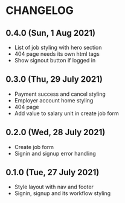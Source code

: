 # CHANGELOG

## 0.4.0 (Sun, 1 Aug 2021)
+ List of job styling with hero section
+ 404 page needs its own html tags
+ Show signout button if logged in

## 0.3.0 (Thu, 29 July 2021)
+ Payment success and cancel styling
+ Employer account home styling
+ 404 page
+ Add value to salary unit in create job form

## 0.2.0 (Wed, 28 July 2021)
+ Create job form
+ Signin and signup error handling

## 0.1.0 (Tue, 27 July 2021)
+ Style layout with nav and footer
+ Signin, signup and its workflow styling
